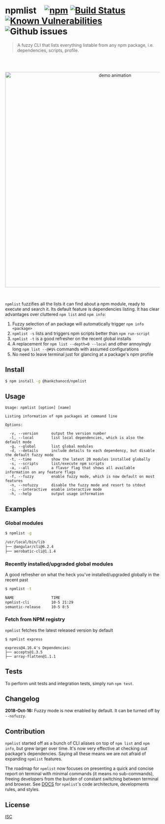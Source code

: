 # npmlist &nbsp;&nbsp; [![npm](https://img.shields.io/npm/v/@hankchanocd/npmlist.svg)](https://www.npmjs.com/package/@hankchanocd/npmlist) [![Build Status](https://travis-ci.org/hankchanocd/npmlist.svg?branch=master)](https://travis-ci.org/hankchanocd/npmlist) [![Known Vulnerabilities](https://snyk.io/test/github/hankchanocd/npmlist/badge.svg?targetFile=package.json)](https://snyk.io/test/github/hankchanocd/npmlist?targetFile=package.json) ![Github issues](https://img.shields.io/github/issues/hankchanocd/npmlist.svg)

> A fuzzy CLI that lists everything listable from any npm package, i.e. dependencies, scripts, profile.

<br />
<br />
<p align="center">
<img alt="demo animation" width="700" src="https://hankchanocd.github.io/npmlist/examples/demo.svg" />
</p>
<br />

```npmlist``` fuzzifies all the lists it can find about a npm module, ready to execute and search it. Its default feature is dependencies listing. It has clear advantages over cluttered `npm list` and `npm info`:

1. Fuzzy selection of an package will automatically trigger `npm info <package>`
2. ```npmlist -s``` lists and triggers npm scripts better than `npm run-script`
3. ```npmlist -t``` is a good refresher on the recent global installs
4. A replacement for `npm list --depth=0 --local` and other annoyingly long `npm list --@#$%` commands with assumed configurations
5. No need to leave terminal just for glancing at a package's npm profile

## Install

```bash
$ npm install -g @hankchanocd/npmlist
```

## Usage

```
Usage: npmlist [option] [name]

Listing information of npm packages at command line

Options:

  -v, --version      output the version number
  -l, --local        list local dependencies, which is also the default mode
  -g, --global       list global modules
  -d, --details      include details to each dependency, but disable the default fuzzy mode
  -t, --time         show the latest 20 modules installed globally
  -s, --scripts      list/execute npm scripts
  -a, --all          a flavor flag that shows all available information on any feature flags
  -f, --fuzzy        enable fuzzy mode, which is now default on most features
  -n, --nofuzzy      disable the fuzzy mode and resort to stdout
  -i, --interactive  enable interactive mode
  -h, --help         output usage information
```

## Examples

### Global modules

```bash
$ npmlist -g

/usr/local/bin/lib
├── @angular/cli@6.2.4
├── aerobatic-cli@1.1.4
```

### Recently installed/upgraded global modules

A good refresher on what the heck you've installed/upgraded globally in the recent past

```bash
$ npmlist -t

NAME                 TIME
npmlist-cli          10-5 21:29
semantic-release     10-5 8:5
```

### Fetch from NPM registry

`npmlist` fetches the latest released version by default

```
$ npmlist express

express@4.16.4's Dependencies:
├── accepts@1.3.5
├── array-flatten@1.1.1
```

## Tests

To perform unit tests and integration tests, simply run `npm test`.

## Changelog

**2018-Oct-16:** Fuzzy mode is now enabled by default. It can be turned off by ```--nofuzzy```.

## Contribution

`npmlist` started off as a bunch of CLI aliases on top of `npm list` and `npm info`, but grew larger over time. It's now very effective at checking out package's dependencies. Saying all these means we are not afraid of expanding `npmlist` features.

The roadmap for `npmlist` now focuses on presenting a quick and concise report on terminal with minimal commands (it means no sub-commands), freeing developers from the burden of constant switching between terminal and browser. See [DOCS](./DOCS.md) for `npmlist`'s code architecture, developments rules, and styles.

## License

[ISC](./LICENSE.md)
